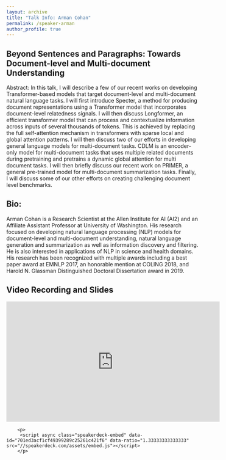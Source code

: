 ```yaml
---
layout: archive
title: "Talk Info: Arman Cohan"
permalink: /speaker-arman
author_profile: true
---
```


## Beyond Sentences and Paragraphs: Towards Document-level and Multi-document Understanding

Abstract: In this talk, I will describe a few of our recent works on developing Transformer-based models that target document-level and multi-document natural language tasks. I will first introduce Specter, a method for producing document representations using a Transformer model that incorporates document-level relatedness signals. I will then discuss Longformer, an efficient transformer model that can process and contextualize information across inputs of several thousands of tokens. This is achieved by replacing the full self-attention mechanism in transformers with sparse local and global attention patterns. I will then discuss two of our efforts in developing general language models for multi-document tasks. CDLM is an encoder-only model for multi-document tasks that uses multiple related documents during pretraining and pretrains a dynamic global attention for multi document tasks. I will then briefly discuss our recent work on PRIMER, a general pre-trained model for multi-document summarization tasks. Finally, I will discuss some of our other efforts on creating challenging document level benchmarks.
## Bio:

Arman Cohan is a Research Scientist at the Allen Institute for AI (AI2) and an Affiliate Assistant Professor at University of Washington. His research focused on developing natural language processing (NLP) models for document-level and multi-document understanding, natural language generation and summarization as well as information discovery and filtering. He is also interested in applications of NLP in science and health domains. His research has been recognized with multiple awards including a best paper award at EMNLP 2017, an honorable mention at COLING 2018, and Harold N. Glassman Distinguished Doctoral Dissertation award in 2019. 

## Video Recording and Slides
<tr>
  <td>
<p>
    <iframe width="560" height="315" src="https://www.youtube.com/embed/fC8HfepCDgE" frameborder="0" allow="autoplay; encrypted-media" allowfullscreen></iframe>
  </p>


        <p>
         <script async class="speakerdeck-embed" data-id="701ed3acf1cf49399289c25261c421f6" data-ratio="1.33333333333333" src="//speakerdeck.com/assets/embed.js"></script>
        </p>
  </td>

  </tr>
